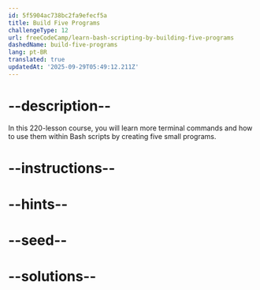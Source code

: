 ```yaml
---
id: 5f5904ac738bc2fa9efecf5a
title: Build Five Programs
challengeType: 12
url: freeCodeCamp/learn-bash-scripting-by-building-five-programs
dashedName: build-five-programs
lang: pt-BR
translated: true
updatedAt: '2025-09-29T05:49:12.211Z'
---
```


# --description--

In this 220-lesson course, you will learn more terminal commands and how to use them within Bash scripts by creating five small programs.

# --instructions--

# --hints--

# --seed--

# --solutions--

